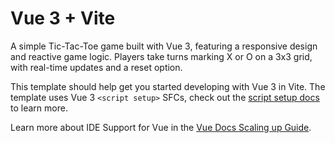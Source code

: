 # Vue 3 + Vite

A simple Tic-Tac-Toe game built with Vue 3, featuring a responsive design and reactive game logic. Players take turns marking X or O on a 3x3 grid, with real-time updates and a reset option.

This template should help get you started developing with Vue 3 in Vite. The template uses Vue 3 `<script setup>` SFCs, check out the [script setup docs](https://v3.vuejs.org/api/sfc-script-setup.html#sfc-script-setup) to learn more.

Learn more about IDE Support for Vue in the [Vue Docs Scaling up Guide](https://vuejs.org/guide/scaling-up/tooling.html#ide-support).

